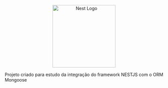 <p align="center">
  <a href="http://nestjs.com/" target="blank"><img src="https://nestjs.com/img/logo-small.svg" width="200" alt="Nest Logo" /></a>
</p>

<p>
  Projeto criado para estudo da integração do framework NESTJS com o ORM Mongoose
</p>